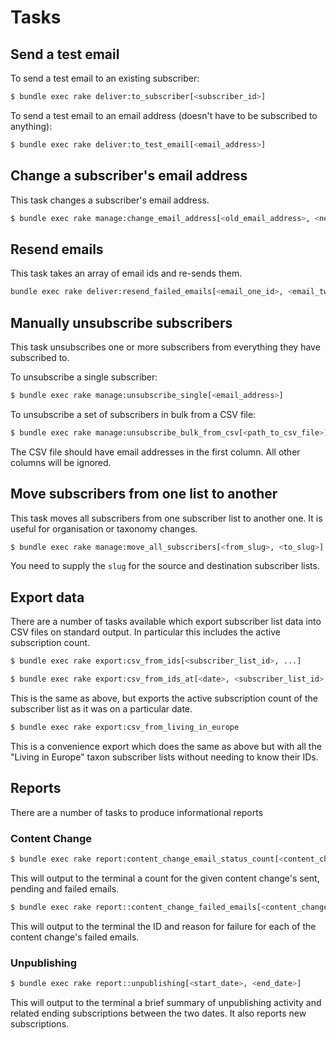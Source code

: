 # Tasks

## Send a test email

To send a test email to an existing subscriber:

```bash
$ bundle exec rake deliver:to_subscriber[<subscriber_id>]
```

To send a test email to an email address (doesn't have to be subscribed to anything):

```bash
$ bundle exec rake deliver:to_test_email[<email_address>]
```

## Change a subscriber's email address

This task changes a subscriber's email address.

```bash
$ bundle exec rake manage:change_email_address[<old_email_address>, <new_email_address>]
```

## Resend emails

This task takes an array of email ids and re-sends them.

```bash
bundle exec rake deliver:resend_failed_emails[<email_one_id>, <email_two_id>]
```

## Manually unsubscribe subscribers

This task unsubscribes one or more subscribers from everything they
have subscribed to.

To unsubscribe a single subscriber:

```bash
$ bundle exec rake manage:unsubscribe_single[<email_address>]
```

To unsubscribe a set of subscribers in bulk from a CSV file:

```bash
$ bundle exec rake manage:unsubscribe_bulk_from_csv[<path_to_csv_file>]
```

The CSV file should have email addresses in the first column. All
other columns will be ignored.

## Move subscribers from one list to another

This task moves all subscribers from one subscriber list to another one.
It is useful for organisation or taxonomy changes.

```bash
$ bundle exec rake manage:move_all_subscribers[<from_slug>, <to_slug>]
```

You need to supply the `slug` for the source and destination
subscriber lists.

## Export data

There are a number of tasks available which export subscriber list data into CSV files on standard output. In
particular this includes the active subscription count.

```bash
$ bundle exec rake export:csv_from_ids[<subscriber_list_id>, ...]
```

```bash
$ bundle exec rake export:csv_from_ids_at[<date>, <subscriber_list_id>, ...]
```

This is the same as above, but exports the active subscription count of the subscriber list as it was on a particular
date.

```bash
$ bundle exec rake export:csv_from_living_in_europe
```

This is a convenience export which does the same as above but with all the "Living in Europe" taxon subscriber lists
without needing to know their IDs.

## Reports

There are a number of tasks to produce informational reports

### Content Change

```bash
$ bundle exec rake report:content_change_email_status_count[<content_change_id>]
```

This will output to the terminal a count for the given content change's
sent, pending and failed emails.

```bash
$ bundle exec rake report::content_change_failed_emails[<content_change_id>]
```

This will output to the terminal the ID and reason for failure for each of the content change's
failed emails.

### Unpublishing

```bash
$ bundle exec rake report::unpublishing[<start_date>, <end_date>]

```

This will output to the terminal a brief summary of unpublishing activity and related
ending subscriptions between the two dates. It also reports new subscriptions.